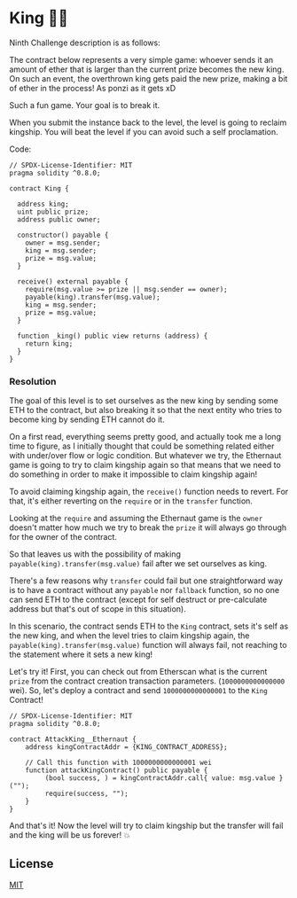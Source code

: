 # King 🤴🏻

Ninth Challenge description is as follows:

The contract below represents a very simple game: whoever sends it an amount of ether that is larger than the current prize becomes the new king. On such an event, the overthrown king gets paid the new prize, making a bit of ether in the process! As ponzi as it gets xD

Such a fun game. Your goal is to break it.

When you submit the instance back to the level, the level is going to reclaim kingship. You will beat the level if you can avoid such a self proclamation.


Code:

```
// SPDX-License-Identifier: MIT
pragma solidity ^0.8.0;

contract King {

  address king;
  uint public prize;
  address public owner;

  constructor() payable {
    owner = msg.sender;  
    king = msg.sender;
    prize = msg.value;
  }

  receive() external payable {
    require(msg.value >= prize || msg.sender == owner);
    payable(king).transfer(msg.value);
    king = msg.sender;
    prize = msg.value;
  }

  function _king() public view returns (address) {
    return king;
  }
}
```

### Resolution
The goal of this level is to set ourselves as the new king by sending some ETH to the contract, but also breaking it so that the next entity who tries to become king by sending ETH cannot do it.

On a first read, everything seems pretty good, and actually took me a long time to figure, as I initially thought that could be something related either with under/over flow or logic condition. But whatever we try, the Ethernaut game is going to try to claim kingship again so that means that we need to do something in order to make it impossible to claim kingship again!

To avoid claiming kingship again, the `receive()` function needs to revert. For that, it's either reverting on the `require` or in the `transfer` function.

Looking at the `require` and assuming the Ethernaut game is the `owner` doesn't matter how much we try to break the `prize` it will always go through for the owner of the contract.

So that leaves us with the possibility of making `payable(king).transfer(msg.value)` fail after we set ourselves as king.

There's a few reasons why `transfer` could fail but one straightforward way is to have a contract without any `payable` nor `fallback` function, so no one can send ETH to the contract (except for self destruct or pre-calculate address but that's out of scope in this situation).

In this scenario, the contract sends ETH to the `King` contract, sets it's self as the new king, and when the level tries to claim kingship again, the `payable(king).transfer(msg.value)` function will always fail, not reaching to the statement where it sets a new king!

Let's try it! First, you can check out from Etherscan what is the current `prize` from the contract creation transaction parameters. (`1000000000000000` wei). So, let's deploy a contract and send `1000000000000001` to the `King` Contract!

```
// SPDX-License-Identifier: MIT
pragma solidity ^0.8.0;

contract AttackKing__Ethernaut {
    address kingContractAddr = {KING_CONTRACT_ADDRESS};
    
    // Call this function with 1000000000000001 wei
    function attackKingContract() public payable {
         (bool success, ) = kingContractAddr.call{ value: msg.value }("");
         require(success, "");          
    }
}
```

And that's it! Now the level will try to claim kingship but the transfer will fail and the king will be us forever! 💥 

## License

[MIT](https://choosealicense.com/licenses/mit/)